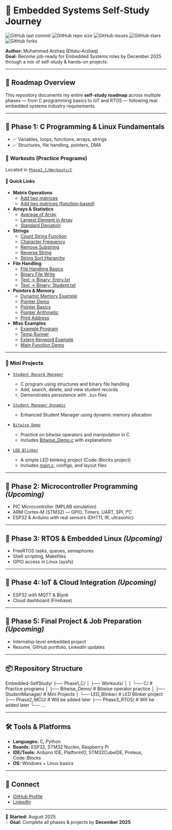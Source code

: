 # 🚀 Embedded Systems Self-Study Journey

![GitHub last commit](https://img.shields.io/github/last-commit/Ettatu-Arshaq/Embedded-SelfStudy?style=for-the-badge&color=blue)
![GitHub repo size](https://img.shields.io/github/repo-size/Ettatu-Arshaq/Embedded-SelfStudy?style=for-the-badge&color=green)
![GitHub issues](https://img.shields.io/github/issues/Ettatu-Arshaq/Embedded-SelfStudy?style=for-the-badge&color=orange)
![GitHub stars](https://img.shields.io/github/stars/Ettatu-Arshaq/Embedded-SelfStudy?style=for-the-badge&color=yellow)
![GitHub forks](https://img.shields.io/github/forks/Ettatu-Arshaq/Embedded-SelfStudy?style=for-the-badge&color=purple)

**Author:** Muhammad Arshaq (Ettatu-Arshaq)  
**Goal:** Become job-ready for Embedded Systems roles by December 2025 through a mix of self-study & hands-on projects.

---

## 📅 Roadmap Overview
This repository documents my entire **self-study roadmap** across multiple phases — from C programming basics to IoT and RTOS — following real embedded systems industry requirements.

---

## 📂 Phase 1: C Programming & Linux Fundamentals
- ✅ Variables, loops, functions, arrays, strings  
- ✅ Structures, file handling, pointers, DMA  

### 📂 Workouts (Practice Programs)
Located in [`Phase1_C/Workouts/C`](./Phase1_C/Workouts/C)

#### 🔗 Quick Links
- **Matrix Operations**
  - [Add two matrices](./Phase1_C/Workouts/C/Add_matrix.c)  
  - [Add two matrices (function-based)](./Phase1_C/Workouts/C/Add_matrix_fn.c)  
- **Arrays & Statistics**
  - [Average of Array](./Phase1_C/Workouts/C/Avg%20of%20Array_1_9-6-25.c)  
  - [Largest Element in Array](./Phase1_C/Workouts/C/Largest_Element_inarray.c)  
  - [Standard Deviation](./Phase1_C/Workouts/C/Standard_Deviation.c)  
- **Strings**
  - [Count String Function](./Phase1_C/Workouts/C/Count_stringfn.c)  
  - [Character Frequency](./Phase1_C/Workouts/C/char_freq.c)  
  - [Remove Substring](./Phase1_C/Workouts/C/strremove.c)  
  - [Reverse String](./Phase1_C/Workouts/C/strrev.c)  
  - [String Sort Hierarchy](./Phase1_C/Workouts/C/strsorthirerarcy.c)  
- **File Handling**
  - [File Handling Basics](./Phase1_C/Workouts/C/File.c)  
  - [Binary File Write](./Phase1_C/Workouts/C/File_bin_wr.c)  
  - [Text → Binary: Entry.txt](./Phase1_C/Workouts/C/txtorbin/Entry.txt)  
  - [Text → Binary: Student.txt](./Phase1_C/Workouts/C/txtorbin/Student.txt)  
- **Pointers & Memory**
  - [Dynamic Memory Example](./Phase1_C/Workouts/C/memory.c)  
  - [Pointer Demo](./Phase1_C/Workouts/C/pointer.c)  
  - [Pointer Basics](./Phase1_C/Workouts/C/pointer_basics.c)  
  - [Pointer Arithmetic](./Phase1_C/Workouts/C/pointer_arthematic.c)  
  - [Print Address](./Phase1_C/Workouts/C/print_adress.c)  
- **Misc Examples**
  - [Example Program](./Phase1_C/Workouts/C/example.c)  
  - [Temp Runner](./Phase1_C/Workouts/C/tempCodeRunnerFile.c)  
  - [Extern Keyword Example](./Phase1_C/Workouts/C/ext.c)  
  - [Main Function Demo](./Phase1_C/Workouts/C/main.c)  

---

### 📂 Mini Projects

- [`Student Record Manager`](./Phase1_C/StudentManager)  
  - C program using structures and binary file handling  
  - Add, search, delete, and view student records  
  - Demonstrates persistence with `.bin` files  

- [`Student Manager Dynamic`](./Phase1_C/StudentManager/Student_Dynamic.c)  
  - Enhanced Student Manager using dynamic memory allocation  

- [`Bitwise Demo`](./Phase1_C/Bitwise_Demo)  
  - Practice on bitwise operators and manipulation in C  
  - Includes [Bitwise_Demo.c](./Phase1_C/Bitwise_Demo/Bitwise_Demo.c) with explanations  

- [`LED Blinker`](./Phase1_C/LED_Blinker)  
  - A simple LED blinking project (Code::Blocks project)  
  - Includes [main.c](./Phase1_C/LED_Blinker/main.c), configs, and layout files  

---

## 📂 Phase 2: Microcontroller Programming *(Upcoming)*
- PIC Microcontroller (MPLAB simulation)  
- ARM Cortex-M (STM32) — GPIO, Timers, UART, SPI, I²C  
- ESP32 & Arduino with real sensors (DHT11, IR, ultrasonic)  

---

## 📂 Phase 3: RTOS & Embedded Linux *(Upcoming)*
- FreeRTOS tasks, queues, semaphores  
- Shell scripting, Makefiles  
- GPIO access in Linux (sysfs)  

---

## 📂 Phase 4: IoT & Cloud Integration *(Upcoming)*
- ESP32 with MQTT & Blynk  
- Cloud dashboard (Firebase)  

---

## 📂 Phase 5: Final Project & Job Preparation *(Upcoming)*
- Internship-level embedded project  
- Resume, GitHub portfolio, LinkedIn updates  

---

## 📦 Repository Structure
Embedded-SelfStudy/
├── Phase1_C/
│ ├── Workouts/
│ │ └── C/ # Practice programs
│ ├── Bitwise_Demo/ # Bitwise operator practice
│ ├── StudentManager/ # Mini Projects
│ └── LED_Blinker/ # LED Blinker project
├── Phase2_MCU/ # Will be added later
├── Phase3_RTOS/ # Will be added later
└── ...


---

## 🛠 Tools & Platforms
- **Languages:** C, Python  
- **Boards:** ESP32, STM32 Nucleo, Raspberry Pi  
- **IDE/Tools:** Arduino IDE, PlatformIO, STM32CubeIDE, Proteus, Code::Blocks  
- **OS:** Windows + Linux basics  

---

## 📢 Connect
- [GitHub Profile](https://github.com/Ettatu-Arshaq)  
- [LinkedIn](https://www.linkedin.com/in/muhammad-arshaq-0b7455237/)  

---
📅 **Started:** August 2025  
💡 **Goal:** Complete all phases & projects by **December 2025**